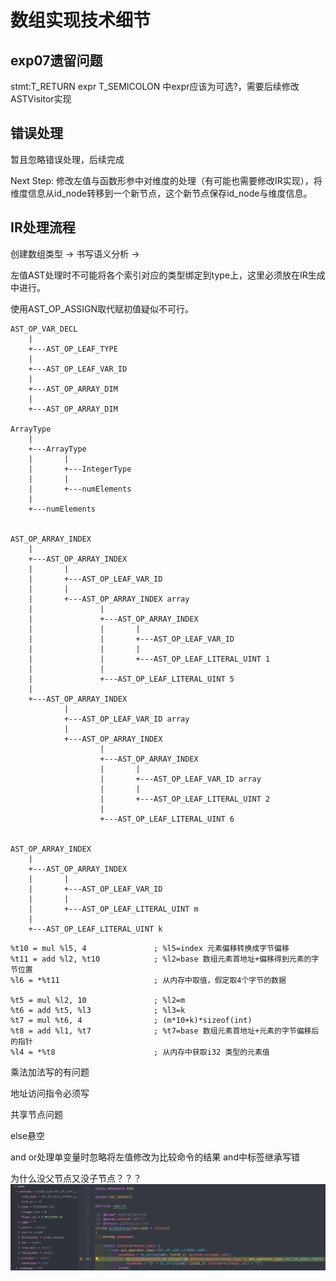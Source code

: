# 数组实现技术细节

## exp07遗留问题
stmt:T_RETURN expr T_SEMICOLON 中expr应该为可选?，需要后续修改ASTVisitor实现

## 错误处理
暂且忽略错误处理，后续完成

Next Step: 修改左值与函数形参中对维度的处理（有可能也需要修改IR实现），将维度信息从id_node转移到一个新节点，这个新节点保存id_node与维度信息。

## IR处理流程
创建数组类型 -> 书写语义分析 -> 

左值AST处理时不可能将各个索引对应的类型绑定到type上，这里必须放在IR生成中进行。

使用AST_OP_ASSIGN取代赋初值疑似不可行。

```
AST_OP_VAR_DECL
	|
	+---AST_OP_LEAF_TYPE
	|
	+---AST_OP_LEAF_VAR_ID
	|
	+---AST_OP_ARRAY_DIM
	|
	+---AST_OP_ARRAY_DIM

ArrayType
	|
	+---ArrayType
	|		|
	|		+---IntegerType
	|		|
	|		+---numElements
	|
	+---numElements


AST_OP_ARRAY_INDEX
	|
	+---AST_OP_ARRAY_INDEX
	|		|
	|		+---AST_OP_LEAF_VAR_ID
	|		|
	|		+---AST_OP_ARRAY_INDEX array
	|				|
	|				+---AST_OP_ARRAY_INDEX
	|				|		|
	|				|		+---AST_OP_LEAF_VAR_ID
	|				|		|
	|				|		+---AST_OP_LEAF_LITERAL_UINT 1
	|				|
	|				+---AST_OP_LEAF_LITERAL_UINT 5
	|
	+---AST_OP_ARRAY_INDEX
			|
			+---AST_OP_LEAF_VAR_ID array
			|
			+---AST_OP_ARRAY_INDEX
					|
					+---AST_OP_ARRAY_INDEX
					|		|
					|		+---AST_OP_LEAF_VAR_ID array
					|		|
					|		+---AST_OP_LEAF_LITERAL_UINT 2
					|
					+---AST_OP_LEAF_LITERAL_UINT 6


AST_OP_ARRAY_INDEX
	|
	+---AST_OP_ARRAY_INDEX
	|		|
	|		+---AST_OP_LEAF_VAR_ID
	|		|
	|		+---AST_OP_LEAF_LITERAL_UINT m
	|
	+---AST_OP_LEAF_LITERAL_UINT k
```

```
%t10 = mul %l5, 4 				; %l5=index 元素偏移转换成字节偏移
%t11 = add %l2, %t10 			; %l2=base 数组元素首地址+偏移得到元素的字节位置
%l6 = *%t11 					; 从内存中取值，假定取4个字节的数据

%t5 = mul %l2, 10				; %l2=m
%t6 = add %t5, %l3				; %l3=k
%t7 = mul %t6, 4 				; (m*10+k)*sizeof(int)
%t8 = add %l1, %t7 				; %t7=base 数组元素首地址+元素的字节偏移后的指针
%l4 = *%t8 						; 从内存中获取i32 类型的元素值
```

乘法加法写的有问题

地址访问指令必须写

共享节点问题

else悬空

and or处理单变量时忽略将左值修改为比较命令的结果
and中标签继承写错

为什么没父节点又没子节点？？？
![alt text](figs/exp08-image.png)